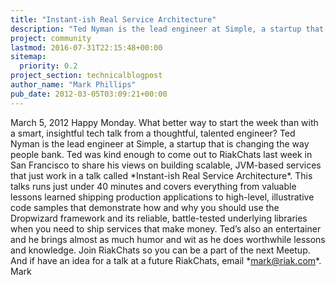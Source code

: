 ```yaml
---
title: "Instant-ish Real Service Architecture"
description: "Ted Nyman is the lead engineer at Simple, a startup that is changing the way people bank. Ted was kind enough to come out to RiakChats last week in San Francisco to share his views on building scalable, JVM-based services that just work."
project: community
lastmod: 2016-07-31T22:15:48+00:00
sitemap:
  priority: 0.2
project_section: technicalblogpost
author_name: "Mark Phillips"
pub_date: 2012-03-05T03:09:21+00:00
---
```

March 5, 2012
Happy Monday. What better way to start the week than with a smart, insightful tech talk from a thoughtful, talented engineer?
Ted Nyman is the lead engineer at Simple, a startup that is changing the way people bank. Ted was kind enough to come out to RiakChats last week in San Francisco to share his views on building scalable, JVM-based services that just work in a talk called \*Instant-ish Real Service Architecture\*.
This talks runs just under 40 minutes and covers everything from valuable lessons learned shipping production applications to high-level, illustrative code samples that demonstrate how and why you should use the Dropwizard framework and its reliable, battle-tested underlying libraries when you need to ship services that make money. Ted’s also an entertainer and he brings almost as much humor and wit as he does worthwhile lessons and knowledge.
Join RiakChats so you can be a part of the next Meetup. And if have an idea for a talk at a future RiakChats, email \*mark@riak.com\*.
Mark
 

